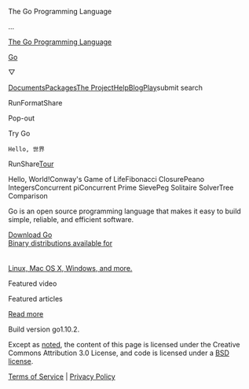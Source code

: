 The Go Programming Language

...

[The Go Programming Language](/)

[Go](/)

▽

[Documents](/doc/)[Packages](/pkg/)[The Project](/project/)[Help](/help/)[Blog](/blog/)[Play](http://play.golang.org/ "Show Go Playground")submit search

RunFormatShare

Pop-out

Try Go

```
Hello, 世界

```

RunShare[Tour](//tour.golang.org/ "Learn Go from your browser")

Hello, World!Conway's Game of LifeFibonacci ClosurePeano IntegersConcurrent piConcurrent Prime SievePeg Solitaire SolverTree Comparison

Go is an open source programming language that makes it easy to build
simple, reliable, and efficient software.

[Download Go\
Binary distributions available for\
\
\
Linux, Mac OS X, Windows, and more.](/dl/)

Featured video

Featured articles

[Read more](//blog.golang.org/)

Build version go1.10.2.

Except as [noted](https://developers.google.com/site-policies#restrictions),
the content of this page is licensed under the
Creative Commons Attribution 3.0 License,
and code is licensed under a [BSD license](/LICENSE).

[Terms of Service](/doc/tos.html) \|
[Privacy Policy](http://www.google.com/intl/en/policies/privacy/)